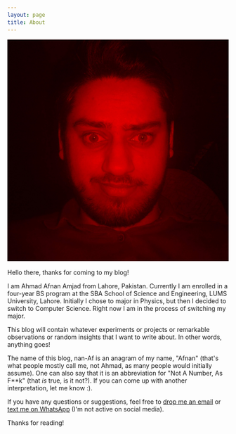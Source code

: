 ```yaml
---
layout: page
title: About
---
```


![This is me!](images/IMG_20190406_231853_2-01.jpeg)

Hello there, thanks for coming to my blog!

I am Ahmad Afnan Amjad from Lahore, Pakistan. Currently I am enrolled in a four-year BS program at the SBA School of Science and Engineering, LUMS University, Lahore. Initially I chose to major in Physics, but then I decided to switch to Computer Science. Right now I am in the process of switching my major.

This blog will contain whatever experiments or projects or remarkable observations or random insights that I want to write about. In other words, anything goes!

The name of this blog, nan-Af is an anagram of my name, "Afnan" (that's what people mostly call me, not Ahmad, as many people would initially assume). One can also say that it is an abbreviation for "Not A Number, As F\*\*k" (that *is* true, is it not?). If you can come up with another interpretation, let me know :).

If you have any questions or suggestions, feel free to [drop me an email](mailto:afnanmughal@hotmail.com) or [text me on WhatsApp](https://api.whatsapp.com/send?phone=923235552888) (I'm not active on social media).

Thanks for reading!
